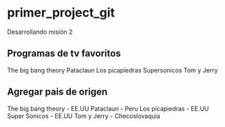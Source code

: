 # primer_project_git
Desarrollando misión 2

## Programas de tv favoritos


The big bang theory
Pataclaun
Los picapiedras
Supersonicos
Tom y Jerry
## Agregar pais de origen
The big bang theory - EE.UU
Pataclaun - Peru
Los picapiedras - EE.UU
Super Sonicos - EE.UU
Tom y Jerry - Checoslovaquia
